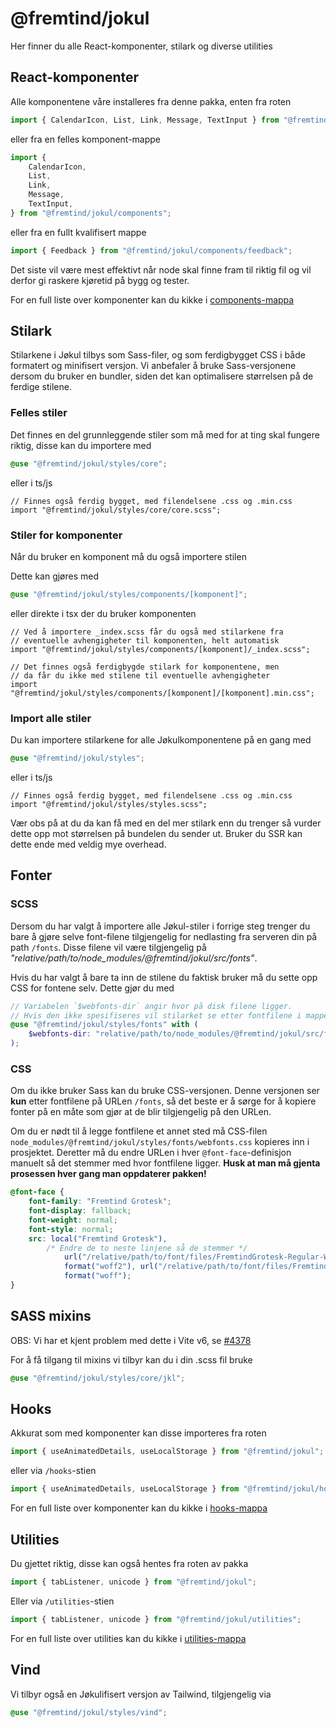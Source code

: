 # @fremtind/jokul

Her finner du alle React-komponenter, stilark og diverse utilities

## React-komponenter

Alle komponentene våre installeres fra denne pakka, enten fra roten

```jsx
import { CalendarIcon, List, Link, Message, TextInput } from "@fremtind/jokul";
```

eller fra en felles komponent-mappe

```jsx
import {
    CalendarIcon,
    List,
    Link,
    Message,
    TextInput,
} from "@fremtind/jokul/components";
```

eller fra en fullt kvalifisert mappe

```jsx
import { Feedback } from "@fremtind/jokul/components/feedback";
```

Det siste vil være mest effektivt når node skal finne fram til riktig fil og vil derfor gi raskere kjøretid på bygg og tester.

For en full liste over komponenter kan du kikke i [components-mappa](src/components/)

## Stilark

Stilarkene i Jøkul tilbys som Sass-filer, og som ferdigbygget CSS i både formatert og minifisert versjon. Vi anbefaler å bruke Sass-versjonene dersom du bruker en bundler, siden det kan optimalisere størrelsen på de ferdige stilene.

### Felles stiler

Det finnes en del grunnleggende stiler som må med for at ting skal fungere riktig, disse
kan du importere med

```scss
@use "@fremtind/jokul/styles/core";
```

eller i ts/js

```tsx
// Finnes også ferdig bygget, med filendelsene .css og .min.css
import "@fremtind/jokul/styles/core/core.scss";
```

### Stiler for komponenter

Når du bruker en komponent må du også importere stilen

Dette kan gjøres med

```scss
@use "@fremtind/jokul/styles/components/[komponent]";
```

eller direkte i tsx der du bruker komponenten

```tsx
// Ved å importere _index.scss får du også med stilarkene fra
// eventuelle avhengigheter til komponenten, helt automatisk
import "@fremtind/jokul/styles/components/[komponent]/_index.scss";

// Det finnes også ferdigbygde stilark for komponentene, men
// da får du ikke med stilene til eventuelle avhengigheter
import "@fremtind/jokul/styles/components/[komponent]/[komponent].min.css";
```

### Import alle stiler

Du kan importere stilarkene for alle Jøkulkomponentene på en gang med

```scss
@use "@fremtind/jokul/styles";
```

eller i ts/js

```tsx
// Finnes også ferdig bygget, med filendelsene .css og .min.css
import "@fremtind/jokul/styles/styles.scss";
```

Vær obs på at du da kan få med en del mer stilark enn du trenger så vurder dette opp mot
størrelsen på bundelen du sender ut. Bruker du SSR kan dette ende med veldig mye overhead.

## Fonter

### SCSS

Dersom du har valgt å importere alle Jøkul-stiler i forrige steg trenger du bare å gjøre selve font-filene tilgjengelig for nedlasting fra serveren din på path `/fonts`. Disse filene vil være
tilgjengelig på _"relative/path/to/node_modules/@fremtind/jokul/src/fonts"_.

Hvis du har valgt å bare ta inn de stilene du faktisk bruker må du sette opp CSS for fontene selv.
Dette gjør du med

```scss
// Variabelen `$webfonts-dir` angir hvor på disk filene ligger.
// Hvis den ikke spesifiseres vil stilarket se etter fontfilene i mappen `/fonts`.
@use "@fremtind/jokul/styles/fonts" with (
    $webfonts-dir: "relative/path/to/node_modules/@fremtind/jokul/src/fonts"
);
```

### CSS

Om du ikke bruker Sass kan du bruke CSS-versjonen. Denne versjonen ser **kun** etter fontfilene på URLen `/fonts`, så det beste er å sørge for å kopiere fonter på en måte som gjør at de blir tilgjengelig på den URLen.

Om du er nødt til å legge fontfilene et annet sted må CSS-filen `node_modules/@fremtind/jokul/styles/fonts/webfonts.css`
kopieres inn i prosjektet. Deretter må du endre URLen i hver `@font-face`-definisjon manuelt så det stemmer med hvor fontfilene ligger. **Husk at man må gjenta prosessen hver gang man oppdaterer pakken!**

```css
@font-face {
    font-family: "Fremtind Grotesk";
    font-display: fallback;
    font-weight: normal;
    font-style: normal;
    src: local("Fremtind Grotesk"),
        /* Endre de to neste linjene så de stemmer */
            url("/relative/path/to/font/files/FremtindGrotesk-Regular-Web.woff2")
            format("woff2"), url("/relative/path/to/font/files/FremtindGrotesk-Regular-Web.woff")
            format("woff");
}
```

## SASS mixins

OBS: Vi har et kjent problem med dette i Vite v6, se [#4378](https://github.com/fremtind/jokul/issues/4378)

For å få tilgang til mixins vi tilbyr kan du i din .scss fil bruke

```scss
@use "@fremtind/jokul/styles/core/jkl";
```

## Hooks

Akkurat som med komponenter kan disse importeres fra roten

```jsx
import { useAnimatedDetails, useLocalStorage } from "@fremtind/jokul";
```

eller via `/hooks`-stien

```jsx
import { useAnimatedDetails, useLocalStorage } from "@fremtind/jokul/hooks";
```

For en full liste over komponenter kan du kikke i [hooks-mappa](src/hooks/)

## Utilities

Du gjettet riktig, disse kan også hentes fra roten av pakka

```jsx
import { tabListener, unicode } from "@fremtind/jokul";
```

Eller via `/utilities`-stien

```jsx
import { tabListener, unicode } from "@fremtind/jokul/utilities";
```

For en full liste over utilities kan du kikke i [utilities-mappa](src/utilities/)

## Vind

Vi tilbyr også en Jøkulifisert versjon av Tailwind, tilgjengelig via

```scss
@use "@fremtind/jokul/styles/vind";
```
